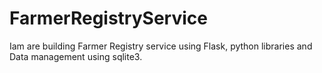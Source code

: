 # FarmerRegistryService
Iam are building Farmer Registry service using Flask, python libraries and 
Data management using sqlite3.



